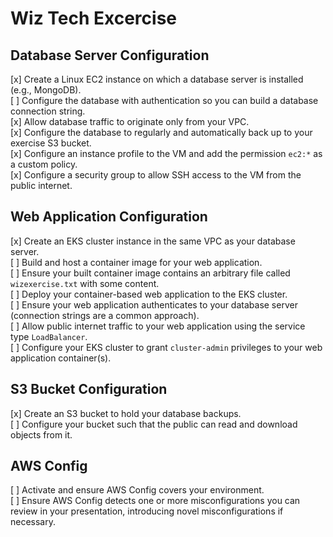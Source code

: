 # Wiz Tech Excercise

## Database Server Configuration

[x] Create a Linux EC2 instance on which a database server is installed (e.g., MongoDB).  
[ ] Configure the database with authentication so you can build a database connection string.  
[x] Allow database traffic to originate only from your VPC.  
[x] Configure the database to regularly and automatically back up to your exercise S3 bucket.  
[x] Configure an instance profile to the VM and add the permission `ec2:*` as a custom policy.  
[x] Configure a security group to allow SSH access to the VM from the public internet.  

## Web Application Configuration

[x] Create an EKS cluster instance in the same VPC as your database server.  
[ ] Build and host a container image for your web application.  
[ ] Ensure your built container image contains an arbitrary file called `wizexercise.txt` with some content.  
[ ] Deploy your container-based web application to the EKS cluster.  
[ ] Ensure your web application authenticates to your database server (connection strings are a common approach).  
[ ] Allow public internet traffic to your web application using the service type `LoadBalancer`.  
[ ] Configure your EKS cluster to grant `cluster-admin` privileges to your web application container(s).  

## S3 Bucket Configuration

[x] Create an S3 bucket to hold your database backups.  
[ ] Configure your bucket such that the public can read and download objects from it.  

## AWS Config

[ ] Activate and ensure AWS Config covers your environment.  
[ ] Ensure AWS Config detects one or more misconfigurations you can review in your presentation, introducing novel misconfigurations if necessary.  

